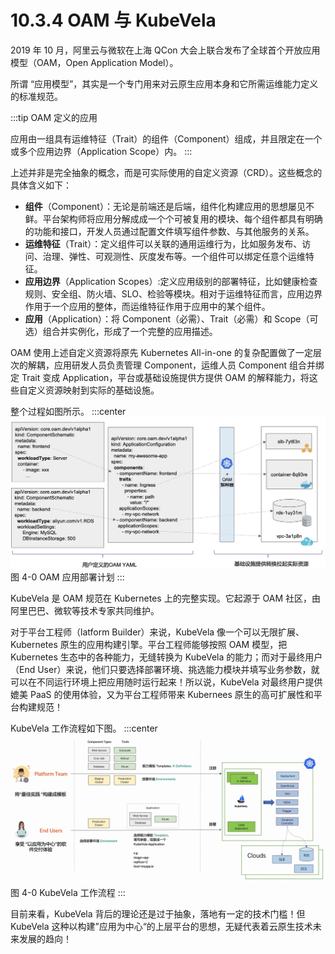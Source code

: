 # 10.3.4 OAM 与 KubeVela

2019 年 10 月，阿里云与微软在上海 QCon 大会上联合发布了全球首个开放应用模型（OAM，Open Application Model）。

所谓 “应用模型”，其实是一个专门用来对云原生应用本身和它所需运维能力定义的标准规范。

:::tip OAM 定义的应用

应用由一组具有运维特征（Trait）的组件（Component）组成，并且限定在一个或多个应用边界（Application Scope）内。
:::

上述并非是完全抽象的概念，而是可实际使用的自定义资源（CRD）。这些概念的具体含义如下：

- **组件**（Component）：无论是前端还是后端，组件化构建应用的思想屡见不鲜。平台架构师将应用分解成成一个个可被复用的模块、每个组件都具有明确的功能和接口，开发人员通过配置文件填写组件参数、与其他服务的关系。
- **运维特征**（Trait）：定义组件可以关联的通用运维行为，比如服务发布、访问、治理、弹性、可观测性、灰度发布等。一个组件可以绑定任意个运维特征。
- **应用边界**（Application Scopes）:定义应用级别的部署特征，比如健康检查规则、安全组、防火墙、SLO、检验等模块。相对于运维特征而言，应用边界作用于一个应用的整体，而运维特征作用于应用中的某个组件。
- **应用**（Application）：将 Component（必需）、Trait（必需）和 Scope（可选）组合并实例化，形成了一个完整的应用描述。

OAM 使用上述自定义资源将原先 Kubernetes All-in-one 的复杂配置做了一定层次的解耦，应用研发人员负责管理 Component，运维人员 Component 组合并绑定 Trait 变成 Application，平台或基础设施提供方提供 OAM 的解释能力，将这些自定义资源映射到实际的基础设施。

整个过程如图所示。
:::center
  ![](../assets/OAM-how-it-works.png)<br/>
  图 4-0 OAM 应用部署计划
:::

KubeVela 是 OAM 规范在 Kubernetes 上的完整实现。它起源于 OAM 社区，由阿里巴巴、微软等技术专家共同维护。

对于平台工程师（latform Builder）来说，KubeVela 像一个可以无限扩展、Kubernetes 原生的应用构建引擎。平台工程师能够按照 OAM 模型，把 Kubernetes 生态中的各种能力，无缝转换为 KubeVela 的能力；而对于最终用户（End User）来说，他们只要选择部署环境、挑选能力模块并填写业务参数，就可以在不同运行环境上把应用随时运行起来！所以说，KubeVela 对最终用户提供媲美 PaaS 的使用体验，又为平台工程师带来 Kubernees 原生的高可扩展性和平台构建规范！

KubeVela 工作流程如下图。
:::center
  ![](../assets/kubevela.jpg)<br/>
  图 4-0 KubeVela 工作流程
:::

目前来看，KubeVela 背后的理论还是过于抽象，落地有一定的技术门槛！但 KubeVela 这种以构建”应用为中心“的上层平台的思想，无疑代表着云原生技术未来发展的趋向！



[^1]: https://zh.wikipedia.org/wiki/%E4%BF%A1%E6%81%AF%E7%83%9F%E5%9B%B1